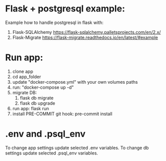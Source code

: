 # Flask + postgresql example:
Example how to handle postgresql in flask with:
1. Flask-SQLAlchemy https://flask-sqlalchemy.palletsprojects.com/en/2.x/
2. Flask-Migrate https://flask-migrate.readthedocs.io/en/latest/#example

# Run app:
1. clone app
2. cd app_folder
3. update "docker-compose.yml" with your own volumes paths
4. run: "docker-compose up -d"
5. migrate DB:
   1. flask db migrate
   2. flask db upgrade
6. run app: flask run
7. install PRE-COMMIT git hook: pre-commit install

# .env and .psql_env
To change app settings update selected .env variables.
To change db settings update selected .psql_env variables.
